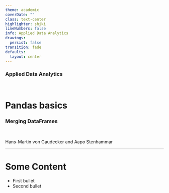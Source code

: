 ```yaml
---
theme: academic
coverDate: ""
class: text-center
highlighter: shiki
lineNumbers: false
info: Applied Data Analytics
drawings:
  persist: false
transition: fade
defaults:
  layout: center
---
```


### Applied Data Analytics

<br/>

# Pandas basics

### Merging DataFrames

<br/>


Hans-Martin von Gaudecker and Aapo Stenhammar

---

# Some Content

- First bullet
- Second bullet
